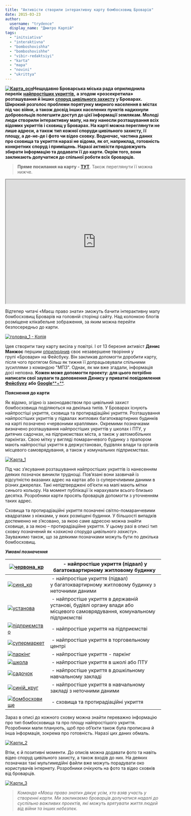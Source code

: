 ```yaml
---
title: "Активісти створили інтерактивну карту бомбосховищ Броварів"
date: 2015-03-23
author: 
  username: "trydence"
  display_name: "Дмитро Карпій"
tags: 
  - "initsiativa"
  - "interaktivna"
  - "bomboshovishha"
  - "bomboshovishhe"
  - "vibir-redaktsiyi"
  - "karta"
  - "mapa"
  - "novini"
  - "ukrittya"
---
```


**[![Карта_осн](https://mpz.brovary.org/wp-content/uploads/2015/03/Karta_osn.jpg)](https://mpz.brovary.org/wp-content/uploads/2015/03/Karta_osn.jpg)Нещодавно Броварська міська рада оприлюднила перелік** [**найпростіших укриттів,**](https://mpz.brovary.org/miska-rada-oprilyudnila-perelik-ukrittiv-na-vipadok-nebezpeki-hovatisya-radyat-u-pidvalah/) **а згодом «розсекретила» розташування й інших** [**споруд цивільного захисту**](https://mpz.brovary.org/miskrada-nadala-povnu-zagalnu-informatsiyu-pro-bomboshovishha-brovariv/) **у Броварах. Широкий розголос проблеми порятунку мирного населення в містах під час війни, а також досвід інших населених пунктів надихнули добровольців полегшити доступ до цієї інформації землякам. Молоді люди створили інтерактивну мапу, на яку нанесли розташування всіх відомих укриттів і сховищ у Броварах. На карті можна переглянути не лише адреси, а також тип кожної споруди цивільного захисту, її площу, а де-не-де і фото чи відео сховку. Водночас, частина даних про сховища та укриття наразі не відома, як от, наприклад, готовність конкретних споруд і приміщень. Наразі активісти продовжують збирати інформацію та додавати її до карти. Окрім того, вони закликають долучатися до спільної роботи всіх броварців.**

> **Пряме посилання на карту - [ТУТ](https://mapsengine.google.com/map/u/0/edit?mid=zuV4_TgAhWRo.kEBTN58Z-1qU&hl=uk)**. Також переглянути її можна нижче.

<iframe src="https://mapsengine.google.com/map/embed?mid=zuV4_TgAhWRo.kEBTN58Z-1qU&amp;hl=uk" width="580" height="400"></iframe>

Відтепер читачі «Маєш право знати» зможуть бачити інтерактивну мапу бомбосховищ Броварів на головній сторінці сайту. Над колонкою блогів розміщене клікабельне зображення, за яким можна перейти безпосередньо до карти.

[![головна_1 - Копія](https://mpz.brovary.org/wp-content/uploads/2015/03/golovna_1-Kopiya.jpg)](https://mpz.brovary.org/wp-content/uploads/2015/03/golovna_1-Kopiya.jpg)

Ідея створити таку карту висіла у повітрі. І от 13 березня активіст **Денис Манжос** першим [оприлюднив](https://www.facebook.com/groups/brovary/permalink/1002242193139080/) своє незавершене творіння у групі «Бровари» на Фейсбуку. Він закликав допомогти доробити карту, після чого протягом більш як тижня її допрацьовували спільними зусиллями з командою "МПЗ". Однак, як ми вже згадали, інформація досі неповна. **Кожен може допомогти проекту: для цього потрібно написати свої зауваги та доповнення Денису у приватні повідомлення** [**Фейсбуку**](https://www.facebook.com/dmanzos?fref=ufi) **або** [**Google****+**](https://plus.google.com/u/0/+%D0%94%D0%B5%D0%BD%D0%B8%D1%81%D0%9C%D0%B0%D0%BD%D0%B6%D0%BE%D1%81/about).

**Пояснення до карти**

Як відомо, згідно із законодавством про цивільний захист бомбосховища поділяються на декілька типів. У Броварах існують найпростіші укриття, сховища та протирадіаційні укриття. Розташування найпростіших укриттів у підвалах житлових багатоквартирних будинків на карті позначено «червоними краплями». Окремими позначками визначено розташування найпростіших укриттів у школах і ПТУ, у дитячих садочках, на підприємствах міста, а також у автомобільних паркінгах. Свою мітку у вигляді помаранчевого будинку з прапором мають найпростіші укриття в держустановах, будівлях влади та органів місцевого самоврядування, а також у комунальних підприємствах.

[![Карта_1](https://mpz.brovary.org/wp-content/uploads/2015/03/Karta_1.jpg)](https://mpz.brovary.org/wp-content/uploads/2015/03/Karta_1.jpg)

Під час з’ясування розташування найпростіших укриттів із нанесенням деяких позначок виникли труднощі. Пов’язані вони зазвичай із відсутністю вказаних адрес на картах або із суперечливими даними в різних джерелах. Такі непідтверджені об’єкти на мапі мають мітки синього кольору. На момент публікації їх нарахували всього близько десятка. Розробники карти просять броварців допомогти з уточненням таких адрес.

Сховища та протирадіаційні укриття позначені світло-помаранчевими квадратами з ніжками, у яких розміщені будинки. У більшості випадків достеменно не з’ясовано, за якою саме адресою можна знайти сховище, а за якою – протирадіаційне укриття. У цьому разі в описі тип сховку позначений як «_захисна споруда цивільного захисту_». Зауважимо також, що за деякими позначками можуть бути по декілька бомбосховищ.

_**Умовні позначення**_

| [![червона_кр](https://mpz.brovary.org/wp-content/uploads/2015/03/chervona_kr.png)](https://mpz.brovary.org/wp-content/uploads/2015/03/chervona_kr.png) |  - найпростіше укриття (підвал) у багатоквартирному житловому будинку |
| --- | --- |
| [![синя_кр](https://mpz.brovary.org/wp-content/uploads/2015/03/sinya_kr.png)](https://mpz.brovary.org/wp-content/uploads/2015/03/sinya_kr.png) |  - найпростіше укриття (підвал) у багатоквартирному житловому будинку з неточними даними |
| [![установа](https://mpz.brovary.org/wp-content/uploads/2015/03/ustanova.png)](https://mpz.brovary.org/wp-content/uploads/2015/03/ustanova.png) |  - найпростіше укриття в державній установі, будівлі органу влади або місцевого самоврядування, комунальному підприємстві |
| [![підприємство](https://mpz.brovary.org/wp-content/uploads/2015/03/pidpriyemstvo.png)](https://mpz.brovary.org/wp-content/uploads/2015/03/pidpriyemstvo.png) |  - найпростіше укриття на підприємстві |
| [![супермаркет](https://mpz.brovary.org/wp-content/uploads/2015/03/supermarket.png)](https://mpz.brovary.org/wp-content/uploads/2015/03/supermarket.png) |  - найпростіше укриття в торговельному центрі |
| [![паркінг](https://mpz.brovary.org/wp-content/uploads/2015/03/parking.png)](https://mpz.brovary.org/wp-content/uploads/2015/03/parking.png) |  - найпростіше укриття - паркінг |
| [![школа](https://mpz.brovary.org/wp-content/uploads/2015/03/shkola.png)](https://mpz.brovary.org/wp-content/uploads/2015/03/shkola.png) |  - найпростіше укриття в школі або ПТУ |
| [![садочок](https://mpz.brovary.org/wp-content/uploads/2015/03/sadochok.png)](https://mpz.brovary.org/wp-content/uploads/2015/03/sadochok.png) |  - найпростіше укриття в дошкільному навчальному закладі |
| [![синій_круг](https://mpz.brovary.org/wp-content/uploads/2015/03/siniy_krug.png)](https://mpz.brovary.org/wp-content/uploads/2015/03/siniy_krug.png) |  - найпростіше укриття в навчальному закладі з неточними даними |
| [![бомбосховище](https://mpz.brovary.org/wp-content/uploads/2015/03/bomboshovishhe.png)](https://mpz.brovary.org/wp-content/uploads/2015/03/bomboshovishhe.png) |  - сховища та протирадіаційні укриття |

Зараз в описі до кожного сховку можна знайти переважно інформацію про тип бомбосховища та про площу найпростішого укриття. Розробники мапи планують, щоб про об’єкти також була прописана й інша інформація, зокрема про готовність. Наразі цих даних обмаль.

[![Карти_2](https://mpz.brovary.org/wp-content/uploads/2015/03/Karti_2.jpg)](https://mpz.brovary.org/wp-content/uploads/2015/03/Karti_2.jpg)

Втім, є й позитивні моменти. До описів можна додавати фото та навіть відео споруд цивільного захисту, а також входів до них. На деяких позначках такі мультимедійні файли вже можуть порадувати око користувачів інтернету. Розробники очікують на фото та відео сховків від броварців.

[![Карти_3](https://mpz.brovary.org/wp-content/uploads/2015/03/Karti_3.jpg)](https://mpz.brovary.org/wp-content/uploads/2015/03/Karti_3.jpg)

> _Команда «Маєш право знати» дякує усім, хто взяв участь у створенні карти. Ми закликаємо броварців долучатися надалі до суспільно важливих проектів, які можуть врятувати життя людей від війни та інших небезпек._
